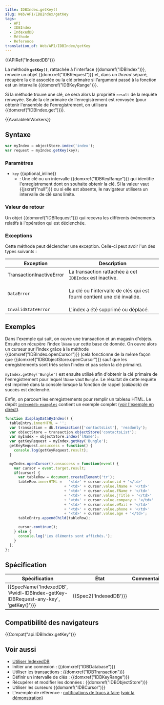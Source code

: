 ```yaml
---
title: IDBIndex.getKey()
slug: Web/API/IDBIndex/getKey
tags:
  - API
  - IDBIndex
  - IndexedDB
  - Méthode
  - Reference
translation_of: Web/API/IDBIndex/getKey
---
```

{{APIRef("IndexedDB")}}

La méthode **`getKey()`**, rattachée à l'interface {{domxref("IDBIndex")}}, renvoie un objet {{domxref("IDBRequest")}} et, dans un _thread_ séparé, récupère la clé associée ou la clé primaire si l'argument passé à la fonction est un intervalle {{domxref("IDBKeyRange")}}.

Si la méthode trouve une clé, ce sera alors la propriété `result` de la requête renvoyée. Seule la clé primaire de l'enregistrement est renvoyée (pour obtenir l'ensemble de l'enregistrement, on utilisera {{domxref("IDBIndex.get")}}).

{{AvailableInWorkers}}

## Syntaxe

```js
var myIndex = objectStore.index('index');
var request = myIndex.getKey(key);
```

### Paramètres

- `key` {{optional_inline}}
  - : Une clé ou un intervalle {{domxref("IDBKeyRange")}} qui identifie l'enregistrement dont on souhaite obtenir la clé. Si la valeur vaut {{jsxref("null")}} ou si elle est absente, le navigateur utilisera un intervalle de clé sans limite.

### Valeur de retour

Un objet {{domxref("IDBRequest")}} qui recevra les différents évènements relatifs à l'opération qui est déclenchée.

### Exceptions

Cette méthode peut déclencher une exception. Celle-ci peut avoir l'un des types suivants :

<table class="standard-table">
  <thead>
    <tr>
      <th scope="col">Exception</th>
      <th scope="col">Description</th>
    </tr>
  </thead>
  <tbody>
    <tr>
      <td>TransactionInactiveError</td>
      <td>
        La transaction rattachée à cet <code>IDBIndex</code> est inactive.
      </td>
    </tr>
    <tr>
      <td><code>DataError</code></td>
      <td>
        <p>
          La clé ou l'intervalle de clés qui est fourni contient une clé
          invalide.
        </p>
      </td>
    </tr>
    <tr>
      <td><code>InvalidStateError</code></td>
      <td>L'index a été supprimé ou déplacé.</td>
    </tr>
  </tbody>
</table>

## Exemples

Dans l'exemple qui suit, on ouvre une transaction et un magasin d'objets. Ensuite on récupère l'index `lName` sur cette base de donnée. On ouvre alors un curseur sur l'index grâce à la méthode {{domxref("IDBIndex.openCursor")}} (cela fonctionne de la même façon que {{domxref("IDBObjectStore.openCursor")}} sauf que les enregistrements sont triés selon l'index et pas selon la clé primaire).

`myIndex.getKey('Bungle')` est ensuite utilisé afin d'obtenir la clé primaire de l'enregistrement pour lequel `lName` vaut `Bungle`. Le résultat de cette requête est imprimé dans la console lorsque la fonction de rappel (_callback_) de succès est déclenché.

Enfin, on parcourt les enregistrements pour remplir un tableau HTML. Le dépôt [`indexeddb-examples`](https://github.com/mdn/IDBIndex-example) contient un exemple complet ([voir l'exemple en direct](https://mdn.github.io/indexeddb-examples/idbindex/)).

```js
function displayDataByIndex() {
  tableEntry.innerHTML = '';
  var transaction = db.transaction(['contactsList'], 'readonly');
  var objectStore = transaction.objectStore('contactsList');
  var myIndex = objectStore.index('lName');
  var getKeyRequest = myIndex.getKey('Bungle');
  getKeyRequest.onsuccess = function() {
    console.log(getKeyRequest.result);
  }

  myIndex.openCursor().onsuccess = function(event) {
    var cursor = event.target.result;
    if(cursor) {
      var tableRow = document.createElement('tr');
      tableRow.innerHTML =   '<td>' + cursor.value.id + '</td>'
                           + '<td>' + cursor.value.lName + '</td>'
                           + '<td>' + cursor.value.fName + '</td>'
                           + '<td>' + cursor.value.jTitle + '</td>'
                           + '<td>' + cursor.value.company + '</td>'
                           + '<td>' + cursor.value.eMail + '</td>'
                           + '<td>' + cursor.value.phone + '</td>'
                           + '<td>' + cursor.value.age + '</td>';
      tableEntry.appendChild(tableRow);

      cursor.continue();
    } else {
      console.log('Les éléments sont affichés.');
    }
  };
};
```

## Spécification

| Spécification                                                                                                | État                         | Commentaires |
| ------------------------------------------------------------------------------------------------------------ | ---------------------------- | ------------ |
| {{SpecName('IndexedDB', '#widl-IDBIndex-getKey-IDBRequest-any-key', 'getKey()')}} | {{Spec2('IndexedDB')}} |              |

## Compatibilité des navigateurs

{{Compat("api.IDBIndex.getKey")}}

## Voir aussi

- [Utiliser IndexedDB](/fr/docs/Web/API/API_IndexedDB/Using_IndexedDB)
- Initier une connexion : {{domxref("IDBDatabase")}}
- Utiliser les transactions : {{domxref("IDBTransaction")}}
- Définir un intervalle de clés : {{domxref("IDBKeyRange")}}
- Récupérer et modifier les données : {{domxref("IDBObjectStore")}}
- Utiliser les curseurs {{domxref("IDBCursor")}}
- L'exemple de référence : [notifications de trucs à faire](https://github.com/mdn/to-do-notifications/tree/gh-pages) ([voir la démonstration](https://mdn.github.io/to-do-notifications/))
